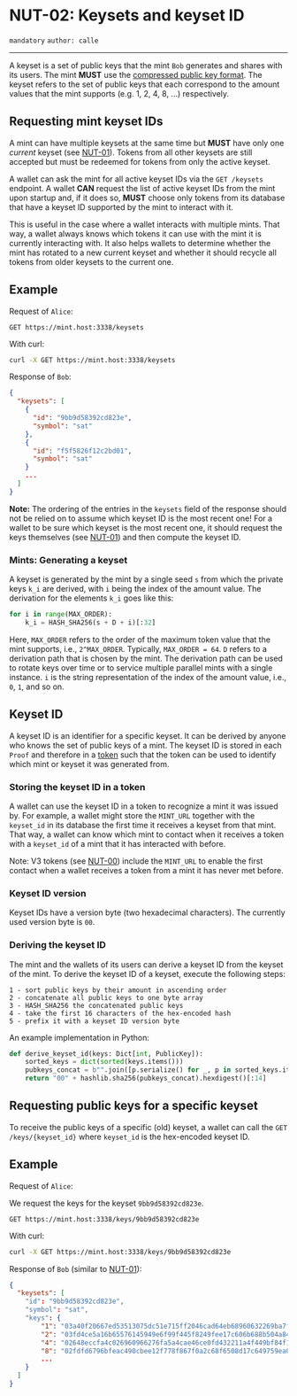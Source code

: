 NUT-02: Keysets and keyset ID
==========================

`mandatory` `author: calle`

---

A keyset is a set of public keys that the mint `Bob` generates and shares with its users. The mint **MUST** use the [compressed public key format](https://learnmeabitcoin.com/technical/public-key#public-key-format). The keyset refers to the set of public keys that each correspond to the amount values that the mint supports (e.g. 1, 2, 4, 8, ...) respectively.

## Requesting mint keyset IDs

A mint can have multiple keysets at the same time but **MUST** have only one *current* keyset (see [NUT-01][01]). Tokens from all other keysets are still accepted but must be redeemed for tokens from only the active keyset.

A wallet can ask the mint for all active keyset IDs via the `GET /keysets` endpoint. A wallet **CAN** request the list of active keyset IDs from the mint upon startup and, if it does so, **MUST** choose only tokens from its database that have a keyset ID supported by the mint to interact with it.

This is useful in the case where a wallet interacts with multiple mints. That way, a wallet always knows which tokens it can use with the mint it is currently interacting with. It also helps wallets to determine whether the mint has rotated to a new current keyset and whether it should recycle all tokens from older keysets to the current one.

## Example

Request of `Alice`:

```http
GET https://mint.host:3338/keysets
```

With curl:

```bash
curl -X GET https://mint.host:3338/keysets
```

Response of `Bob`:

```json
{
  "keysets": [
    {
      "id": "9bb9d58392cd823e",
      "symbol": "sat"
    },
    {
      "id": "f5f5826f12c2bd01",
      "symbol": "sat"
    }
    ...
  ]
}
```

**Note:** The ordering of the entries in the `keysets` field of the response should not be relied on to assume which keyset ID is the most recent one! For a wallet to be sure which keyset is the most recent one, it should request the keys themselves (see [NUT-01][01]) and then compute the keyset ID.

### Mints: Generating a keyset

A keyset is generated by the mint by a single seed `s` from which the private keys `k_i` are derived, with `i` being the index of the amount value. The derivation for the elements `k_i` goes like this:

```python
for i in range(MAX_ORDER):
	k_i = HASH_SHA256(s + D + i)[:32]
```

Here, `MAX_ORDER` refers to the order of the maximum token value that the mint supports, i.e., `2^MAX_ORDER`. Typically, `MAX_ORDER = 64`. `D` refers to a derivation path that is chosen by the mint. The derivation path can be used to rotate keys over time or to service multiple parallel mints with a single instance. `i` is the string representation of the index of the amount value, i.e., `0`, `1`, and so on.

## Keyset ID

A keyset ID is an identifier for a specific keyset. It can be derived by anyone who knows the set of public keys of a mint. The keyset ID is stored in each `Proof` and therefore in a [token][TokenV3] such that the token can be used to identify which mint or keyset it was generated from. 

### Storing the keyset ID in a token

A wallet can use the keyset ID in a token to recognize a mint it was issued by. For example, a wallet might store the `MINT_URL` together with the `keyset_id` in its database the first time it receives a keyset from that mint. That way, a wallet can know which mint to contact when it receives a token with a `keyset_id` of a mint that it has interacted with before.

Note: V3 tokens (see [NUT-00][00]) include the `MINT_URL` to enable the first contact when a wallet receives a token from a mint it has never met before.

### Keyset ID version

Keyset IDs have a version byte (two hexadecimal characters). The currently used version byte is `00`. 

### Deriving the keyset ID

The mint and the wallets of its users can derive a keyset ID from the keyset of the mint. To derive the keyset ID of a keyset, execute the following steps:

```
1 - sort public keys by their amount in ascending order
2 - concatenate all public keys to one byte array
3 - HASH_SHA256 the concatenated public keys
4 - take the first 16 characters of the hex-encoded hash
5 - prefix it with a keyset ID version byte
```

An example implementation in Python:

```python
def derive_keyset_id(keys: Dict[int, PublicKey]):
    sorted_keys = dict(sorted(keys.items()))
    pubkeys_concat = b"".join([p.serialize() for _, p in sorted_keys.items()])
    return "00" + hashlib.sha256(pubkeys_concat).hexdigest()[:14]
```

## Requesting public keys for a specific keyset
To receive the public keys of a specific (old) keyset, a wallet can call the `GET /keys/{keyset_id}` where `keyset_id` is the hex-encoded keyset ID. 

## Example

Request of `Alice`:

We request the keys for the keyset `9bb9d58392cd823e`.

```http
GET https://mint.host:3338/keys/9bb9d58392cd823e
```

With curl:

```bash
curl -X GET https://mint.host:3338/keys/9bb9d58392cd823e
```

Response of `Bob` (similar to [NUT-01][01]):

```json
{
  "keysets": [
    "id": "9bb9d58392cd823e",
    "symbol": "sat",
    "keys": {
        "1": "03a40f20667ed53513075dc51e715ff2046cad64eb68960632269ba7f0210e38bc",
        "2": "03fd4ce5a16b65576145949e6f99f445f8249fee17c606b688b504a849cdc452de",
        "4": "02648eccfa4c026960966276fa5a4cae46ce0fd432211a4f449bf84f13aa5f8303",
        "8": "02fdfd6796bfeac490cbee12f778f867f0a2c68f6508d17c649759ea0dc3547528",
        ...
    }
  ]
}
```

[00]: 00.md
[01]: 01.md
[02]: 02.md
[03]: 03.md
[04]: 04.md
[05]: 05.md
[06]: 06.md
[07]: 07.md
[08]: 08.md
[09]: 09.md
[10]: 10.md
[11]: 11.md
[12]: 12.md
[13]: 13.md
[14]: 14.md
[15]: 15.md
[16]: 16.md
[17]: 17.md
[18]: 18.md
[19]: 19.md
[20]: 20.md
[TokenV3]: https://github.com/cashuBTC/nuts/blob/main/00.md#023---v3-tokens
